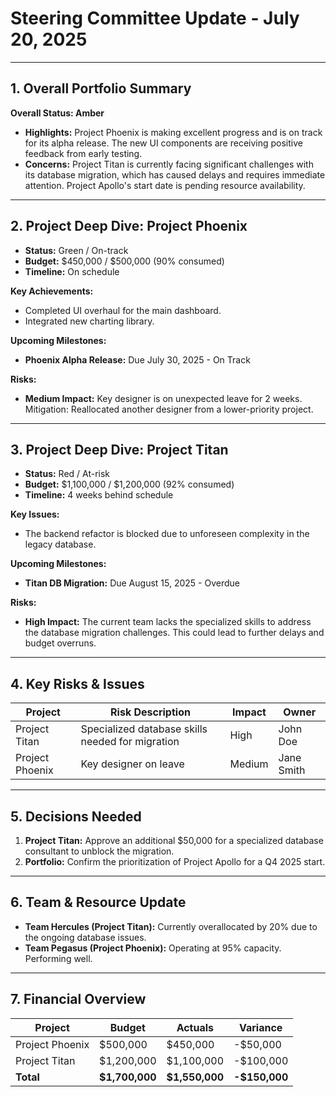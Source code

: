 # Steering Committee Update - July 20, 2025

---

## 1. Overall Portfolio Summary

**Overall Status: Amber**

- **Highlights:** Project Phoenix is making excellent progress and is on track for its alpha release. The new UI components are receiving positive feedback from early testing.
- **Concerns:** Project Titan is currently facing significant challenges with its database migration, which has caused delays and requires immediate attention. Project Apollo's start date is pending resource availability.

---

## 2. Project Deep Dive: Project Phoenix

- **Status:** Green / On-track
- **Budget:** $450,000 / $500,000 (90% consumed)
- **Timeline:** On schedule

**Key Achievements:**

- Completed UI overhaul for the main dashboard.
- Integrated new charting library.

**Upcoming Milestones:**

- **Phoenix Alpha Release:** Due July 30, 2025 - On Track

**Risks:**

- **Medium Impact:** Key designer is on unexpected leave for 2 weeks. Mitigation: Reallocated another designer from a lower-priority project.

---

## 3. Project Deep Dive: Project Titan

- **Status:** Red / At-risk
- **Budget:** $1,100,000 / $1,200,000 (92% consumed)
- **Timeline:** 4 weeks behind schedule

**Key Issues:**

- The backend refactor is blocked due to unforeseen complexity in the legacy database.

**Upcoming Milestones:**

- **Titan DB Migration:** Due August 15, 2025 - Overdue

**Risks:**

- **High Impact:** The current team lacks the specialized skills to address the database migration challenges. This could lead to further delays and budget overruns.

---

## 4. Key Risks & Issues

| Project         | Risk Description                                 | Impact | Owner      |
| --------------- | ------------------------------------------------ | ------ | ---------- |
| Project Titan   | Specialized database skills needed for migration | High   | John Doe   |
| Project Phoenix | Key designer on leave                            | Medium | Jane Smith |

---

## 5. Decisions Needed

1.  **Project Titan:** Approve an additional $50,000 for a specialized database consultant to unblock the migration.
2.  **Portfolio:** Confirm the prioritization of Project Apollo for a Q4 2025 start.

---

## 6. Team & Resource Update

- **Team Hercules (Project Titan):** Currently overallocated by 20% due to the ongoing database issues.
- **Team Pegasus (Project Phoenix):** Operating at 95% capacity. Performing well.

---

## 7. Financial Overview

| Project         | Budget         | Actuals        | Variance      |
| --------------- | -------------- | -------------- | ------------- |
| Project Phoenix | $500,000       | $450,000       | -$50,000      |
| Project Titan   | $1,200,000     | $1,100,000     | -$100,000     |
| **Total**       | **$1,700,000** | **$1,550,000** | **-$150,000** |
